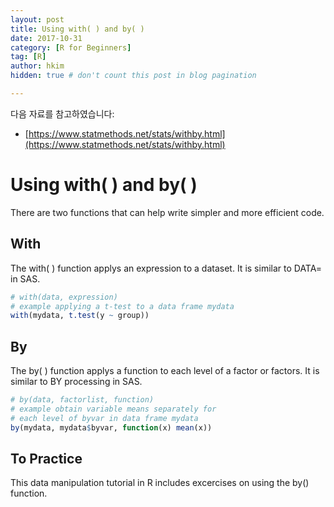 ```yaml
---
layout: post  
title: Using with( ) and by( )
date: 2017-10-31  
category: [R for Beginners]  
tag: [R]  
author: hkim  
hidden: true # don't count this post in blog pagination  

---
```


다음 자료를 참고하였습니다:  
- [https://www.statmethods.net/stats/withby.html](https://www.statmethods.net/stats/withby.html)

# Using with( ) and by( )
There are two functions that can help write simpler and more efficient code.

## With
The with( ) function applys an expression to a dataset. It is similar to DATA= in SAS.

```r
# with(data, expression)
# example applying a t-test to a data frame mydata
with(mydata, t.test(y ~ group))
```

## By
The by( ) function applys a function to each level of a factor or factors. It is similar to BY processing in SAS.

```r
# by(data, factorlist, function)
# example obtain variable means separately for
# each level of byvar in data frame mydata
by(mydata, mydata$byvar, function(x) mean(x))
```

## To Practice
This data manipulation tutorial in R includes excercises on using the by() function.
